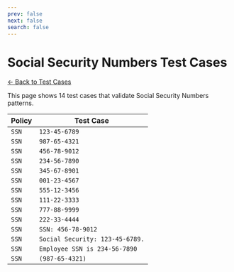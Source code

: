 ```yaml
---
prev: false
next: false
search: false
---
```


# Social Security Numbers Test Cases

[← Back to Test Cases](/api/test-cases)

This page shows 14 test cases that validate Social Security Numbers patterns.

| Policy | Test Case |
|--------|-----------|
| `SSN` | `123-45-6789` |
| `SSN` | `987-65-4321` |
| `SSN` | `456-78-9012` |
| `SSN` | `234-56-7890` |
| `SSN` | `345-67-8901` |
| `SSN` | `001-23-4567` |
| `SSN` | `555-12-3456` |
| `SSN` | `111-22-3333` |
| `SSN` | `777-88-9999` |
| `SSN` | `222-33-4444` |
| `SSN` | `SSN: 456-78-9012` |
| `SSN` | `Social Security: 123-45-6789.` |
| `SSN` | `Employee SSN is 234-56-7890` |
| `SSN` | `(987-65-4321)` |
